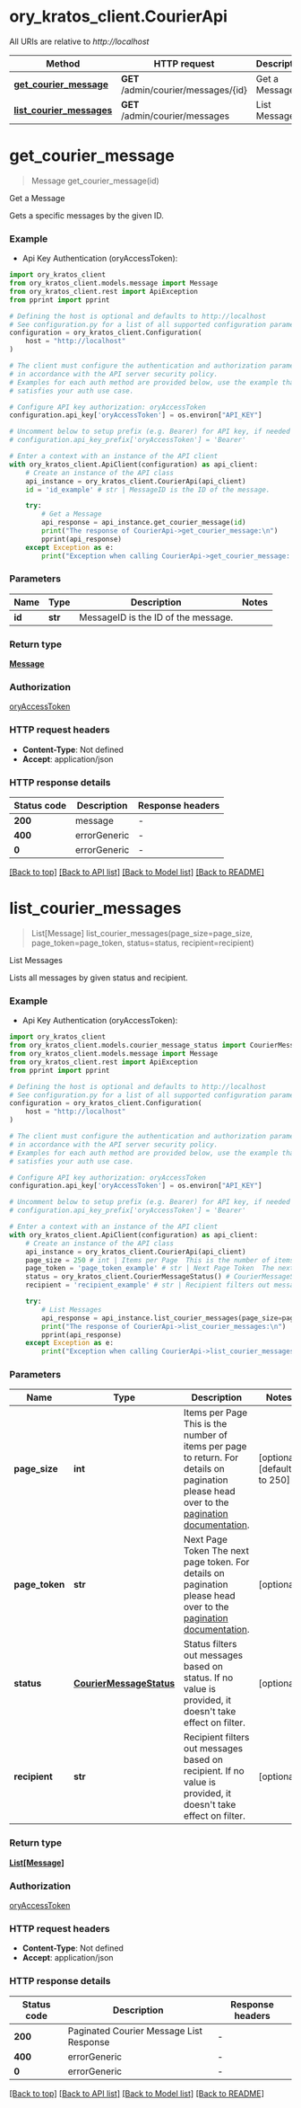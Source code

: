 # ory_kratos_client.CourierApi

All URIs are relative to *http://localhost*

Method | HTTP request | Description
------------- | ------------- | -------------
[**get_courier_message**](CourierApi.md#get_courier_message) | **GET** /admin/courier/messages/{id} | Get a Message
[**list_courier_messages**](CourierApi.md#list_courier_messages) | **GET** /admin/courier/messages | List Messages


# **get_courier_message**
> Message get_courier_message(id)

Get a Message

Gets a specific messages by the given ID.

### Example

* Api Key Authentication (oryAccessToken):

```python
import ory_kratos_client
from ory_kratos_client.models.message import Message
from ory_kratos_client.rest import ApiException
from pprint import pprint

# Defining the host is optional and defaults to http://localhost
# See configuration.py for a list of all supported configuration parameters.
configuration = ory_kratos_client.Configuration(
    host = "http://localhost"
)

# The client must configure the authentication and authorization parameters
# in accordance with the API server security policy.
# Examples for each auth method are provided below, use the example that
# satisfies your auth use case.

# Configure API key authorization: oryAccessToken
configuration.api_key['oryAccessToken'] = os.environ["API_KEY"]

# Uncomment below to setup prefix (e.g. Bearer) for API key, if needed
# configuration.api_key_prefix['oryAccessToken'] = 'Bearer'

# Enter a context with an instance of the API client
with ory_kratos_client.ApiClient(configuration) as api_client:
    # Create an instance of the API class
    api_instance = ory_kratos_client.CourierApi(api_client)
    id = 'id_example' # str | MessageID is the ID of the message.

    try:
        # Get a Message
        api_response = api_instance.get_courier_message(id)
        print("The response of CourierApi->get_courier_message:\n")
        pprint(api_response)
    except Exception as e:
        print("Exception when calling CourierApi->get_courier_message: %s\n" % e)
```



### Parameters


Name | Type | Description  | Notes
------------- | ------------- | ------------- | -------------
 **id** | **str**| MessageID is the ID of the message. | 

### Return type

[**Message**](Message.md)

### Authorization

[oryAccessToken](../README.md#oryAccessToken)

### HTTP request headers

 - **Content-Type**: Not defined
 - **Accept**: application/json

### HTTP response details

| Status code | Description | Response headers |
|-------------|-------------|------------------|
**200** | message |  -  |
**400** | errorGeneric |  -  |
**0** | errorGeneric |  -  |

[[Back to top]](#) [[Back to API list]](../README.md#documentation-for-api-endpoints) [[Back to Model list]](../README.md#documentation-for-models) [[Back to README]](../README.md)

# **list_courier_messages**
> List[Message] list_courier_messages(page_size=page_size, page_token=page_token, status=status, recipient=recipient)

List Messages

Lists all messages by given status and recipient.

### Example

* Api Key Authentication (oryAccessToken):

```python
import ory_kratos_client
from ory_kratos_client.models.courier_message_status import CourierMessageStatus
from ory_kratos_client.models.message import Message
from ory_kratos_client.rest import ApiException
from pprint import pprint

# Defining the host is optional and defaults to http://localhost
# See configuration.py for a list of all supported configuration parameters.
configuration = ory_kratos_client.Configuration(
    host = "http://localhost"
)

# The client must configure the authentication and authorization parameters
# in accordance with the API server security policy.
# Examples for each auth method are provided below, use the example that
# satisfies your auth use case.

# Configure API key authorization: oryAccessToken
configuration.api_key['oryAccessToken'] = os.environ["API_KEY"]

# Uncomment below to setup prefix (e.g. Bearer) for API key, if needed
# configuration.api_key_prefix['oryAccessToken'] = 'Bearer'

# Enter a context with an instance of the API client
with ory_kratos_client.ApiClient(configuration) as api_client:
    # Create an instance of the API class
    api_instance = ory_kratos_client.CourierApi(api_client)
    page_size = 250 # int | Items per Page  This is the number of items per page to return. For details on pagination please head over to the [pagination documentation](https://www.ory.sh/docs/ecosystem/api-design#pagination). (optional) (default to 250)
    page_token = 'page_token_example' # str | Next Page Token  The next page token. For details on pagination please head over to the [pagination documentation](https://www.ory.sh/docs/ecosystem/api-design#pagination). (optional)
    status = ory_kratos_client.CourierMessageStatus() # CourierMessageStatus | Status filters out messages based on status. If no value is provided, it doesn't take effect on filter. (optional)
    recipient = 'recipient_example' # str | Recipient filters out messages based on recipient. If no value is provided, it doesn't take effect on filter. (optional)

    try:
        # List Messages
        api_response = api_instance.list_courier_messages(page_size=page_size, page_token=page_token, status=status, recipient=recipient)
        print("The response of CourierApi->list_courier_messages:\n")
        pprint(api_response)
    except Exception as e:
        print("Exception when calling CourierApi->list_courier_messages: %s\n" % e)
```



### Parameters


Name | Type | Description  | Notes
------------- | ------------- | ------------- | -------------
 **page_size** | **int**| Items per Page  This is the number of items per page to return. For details on pagination please head over to the [pagination documentation](https://www.ory.sh/docs/ecosystem/api-design#pagination). | [optional] [default to 250]
 **page_token** | **str**| Next Page Token  The next page token. For details on pagination please head over to the [pagination documentation](https://www.ory.sh/docs/ecosystem/api-design#pagination). | [optional] 
 **status** | [**CourierMessageStatus**](.md)| Status filters out messages based on status. If no value is provided, it doesn&#39;t take effect on filter. | [optional] 
 **recipient** | **str**| Recipient filters out messages based on recipient. If no value is provided, it doesn&#39;t take effect on filter. | [optional] 

### Return type

[**List[Message]**](Message.md)

### Authorization

[oryAccessToken](../README.md#oryAccessToken)

### HTTP request headers

 - **Content-Type**: Not defined
 - **Accept**: application/json

### HTTP response details

| Status code | Description | Response headers |
|-------------|-------------|------------------|
**200** | Paginated Courier Message List Response |  -  |
**400** | errorGeneric |  -  |
**0** | errorGeneric |  -  |

[[Back to top]](#) [[Back to API list]](../README.md#documentation-for-api-endpoints) [[Back to Model list]](../README.md#documentation-for-models) [[Back to README]](../README.md)

